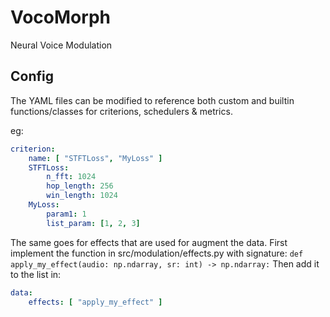 # VocoMorph
Neural Voice Modulation

## Config
The YAML files can be modified to reference both custom and builtin functions/classes for criterions, schedulers & metrics.

eg:
```yaml
criterion:
    name: [ "STFTLoss", "MyLoss" ]
    STFTLoss:
        n_fft: 1024
        hop_length: 256
        win_length: 1024
    MyLoss:
        param1: 1
        list_param: [1, 2, 3]
```


The same goes for effects that are used for augment the data.
First implement the function in src/modulation/effects.py with signature: `def apply_my_effect(audio: np.ndarray, sr: int) -> np.ndarray:`
Then add it to the list in:
```yaml
data:
    effects: [ "apply_my_effect" ]
```

